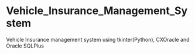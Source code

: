 # Vehicle_Insurance_Management_System
Vehicle Insurance management system using tkinter(Python), CXOracle and Oracle SQLPlus 
